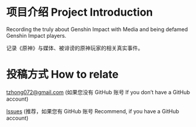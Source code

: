 # 项目介绍 Project Introduction

Recording the truly about Genshin Impact with Media and being defamed Genshin Impact players.

记录《原神》与媒体、被诽谤的原神玩家的相关真实事件。

# 投稿方式 How to relate

tzhong072@gmail.com (如果您没有 GitHub 账号 If you don’t have a GitHub account)

[Issues](https://github.com/bxx-114514/iming-blog/issues) (推荐，如果您有 GitHub 账号 Recommend, if you have a GitHub account)
